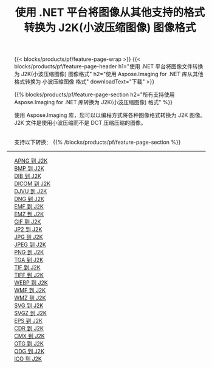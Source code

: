 ﻿---
title: 使用 .NET 平台将图像从其他支持的格式转换为 J2K(小波压缩图像) 图像格式 
weight: 3920
url: /zh-hans/net/conversion/to/j2k 
lang: zh-hans
langdirlevel: 2
locales: zh-hans,ja,it,ru,de,es,fr,nl,id,lt,pl,pt,vi,tr,ko,zh-hant,ar,hi,th,sv,cs,uk,he
description: 使用 Aspose.Imaging for .NET 库可以轻松地将其他支持的图像格式转换为 J2K(小波压缩图像)
---

{{< blocks/products/pf/feature-page-wrap >}}
{{< blocks/products/pf/feature-page-header h1="使用 .NET 平台将图像文件转换为 J2K(小波压缩图像) 图像格式" h2="使用 Aspose.Imaging for .NET 库从其他格式转换为 小波压缩图像 格式" downloadText="下载" >}}


{{% blocks/products/pf/feature-page-section  h2="所有支持使用 Aspose.Imaging for .NET 库转换为 J2K(小波压缩图像) 格式" %}}
<p align=justify>使用 Aspose.Imaging 库，您可以以编程方式将各种图像格式转换为 J2K 图像。 J2K 文件是使用小波压缩而不是 DCT 压缩压缩的图像。</p>
<br/>
支持以下转换：
{{% /blocks/products/pf/feature-page-section %}}
<div class="container-fluid productfamilypage bg-gray">
    <div class="convertypes bg-gray agp-content section">
        <div class="container">
		<hr style="margin-left:-20px;"/>
		<div class="row other-converters">
		    <div class='col-md-2 other-converter remove-lp remove-rp'><a href="/imaging/zh-hans/net/conversion/apng-to-j2k" >APNG 到 J2K</a></div>
<div class='col-md-2 other-converter remove-lp remove-rp'><a href="/imaging/zh-hans/net/conversion/bmp-to-j2k" >BMP 到 J2K</a></div>
<div class='col-md-2 other-converter remove-lp remove-rp'><a href="/imaging/zh-hans/net/conversion/dib-to-j2k" >DIB 到 J2K</a></div>
<div class='col-md-2 other-converter remove-lp remove-rp'><a href="/imaging/zh-hans/net/conversion/dicom-to-j2k" >DICOM 到 J2K</a></div>
<div class='col-md-2 other-converter remove-lp remove-rp'><a href="/imaging/zh-hans/net/conversion/djvu-to-j2k" >DJVU 到 J2K</a></div>
<div class='col-md-2 other-converter remove-lp remove-rp'><a href="/imaging/zh-hans/net/conversion/dng-to-j2k" >DNG 到 J2K</a></div>
<div class='col-md-2 other-converter remove-lp remove-rp'><a href="/imaging/zh-hans/net/conversion/emf-to-j2k" >EMF 到 J2K</a></div>
<div class='col-md-2 other-converter remove-lp remove-rp'><a href="/imaging/zh-hans/net/conversion/emz-to-j2k" >EMZ 到 J2K</a></div>
<div class='col-md-2 other-converter remove-lp remove-rp'><a href="/imaging/zh-hans/net/conversion/gif-to-j2k" >GIF 到 J2K</a></div>
<div class='col-md-2 other-converter remove-lp remove-rp'><a href="/imaging/zh-hans/net/conversion/jp2-to-j2k" >JP2 到 J2K</a></div>
<div class='col-md-2 other-converter remove-lp remove-rp'><a href="/imaging/zh-hans/net/conversion/jpg-to-j2k" >JPG 到 J2K</a></div>
<div class='col-md-2 other-converter remove-lp remove-rp'><a href="/imaging/zh-hans/net/conversion/jpeg-to-j2k" >JPEG 到 J2K</a></div>
<div class='col-md-2 other-converter remove-lp remove-rp'><a href="/imaging/zh-hans/net/conversion/png-to-j2k" >PNG 到 J2K</a></div>
<div class='col-md-2 other-converter remove-lp remove-rp'><a href="/imaging/zh-hans/net/conversion/tga-to-j2k" >TGA 到 J2K</a></div>
<div class='col-md-2 other-converter remove-lp remove-rp'><a href="/imaging/zh-hans/net/conversion/tif-to-j2k" >TIF 到 J2K</a></div>
<div class='col-md-2 other-converter remove-lp remove-rp'><a href="/imaging/zh-hans/net/conversion/tiff-to-j2k" >TIFF 到 J2K</a></div>
<div class='col-md-2 other-converter remove-lp remove-rp'><a href="/imaging/zh-hans/net/conversion/webp-to-j2k" >WEBP 到 J2K</a></div>
<div class='col-md-2 other-converter remove-lp remove-rp'><a href="/imaging/zh-hans/net/conversion/wmf-to-j2k" >WMF 到 J2K</a></div>
<div class='col-md-2 other-converter remove-lp remove-rp'><a href="/imaging/zh-hans/net/conversion/wmz-to-j2k" >WMZ 到 J2K</a></div>
<div class='col-md-2 other-converter remove-lp remove-rp'><a href="/imaging/zh-hans/net/conversion/svg-to-j2k" >SVG 到 J2K</a></div>
<div class='col-md-2 other-converter remove-lp remove-rp'><a href="/imaging/zh-hans/net/conversion/svgz-to-j2k" >SVGZ 到 J2K</a></div>
<div class='col-md-2 other-converter remove-lp remove-rp'><a href="/imaging/zh-hans/net/conversion/eps-to-j2k" >EPS 到 J2K</a></div>
<div class='col-md-2 other-converter remove-lp remove-rp'><a href="/imaging/zh-hans/net/conversion/cdr-to-j2k" >CDR 到 J2K</a></div>
<div class='col-md-2 other-converter remove-lp remove-rp'><a href="/imaging/zh-hans/net/conversion/cmx-to-j2k" >CMX 到 J2K</a></div>
<div class='col-md-2 other-converter remove-lp remove-rp'><a href="/imaging/zh-hans/net/conversion/otg-to-j2k" >OTG 到 J2K</a></div>
<div class='col-md-2 other-converter remove-lp remove-rp'><a href="/imaging/zh-hans/net/conversion/odg-to-j2k" >ODG 到 J2K</a></div>
<div class='col-md-2 other-converter remove-lp remove-rp'><a href="/imaging/zh-hans/net/conversion/ico-to-j2k" >ICO 到 J2K</a></div>
                </div>
        </div>
    </div>
</div>
<br/>

